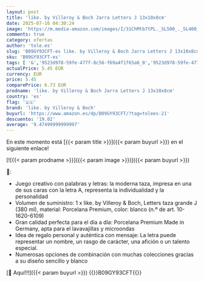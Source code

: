 ```yaml
---
layout: post
title: 'like. by Villeroy & Boch Jarra Letters J 13x10x8cm'
date: 2025-07-16 04:30:24
image: 'https://m.media-amazon.com/images/I/31ChMtb7tPL._SL500_._SL400_.jpg'
comments: true
category: ofertas
author: 'tole.es'
slug: 'B09GY93CFT-es like. by Villeroy & Boch Jarra Letters J 13x10x8cm'
sku: 'B09GY93CFT-es'
tags: [ '&','9523d978-59fe-477f-8c56-f69a4f1f65a6_0','9523d978-59fe-477f-8c56-f69a4f1f65a6_5401','Arborist Merchandising Root','Cristalería','Cubertería, vajilla y cristalería','Hogar y cocina','Outlet de Hogar & cocina','Self Service','Special Features Stores','Tazas','Tazas y jarras de café','boch','like. by villeroy & boch','villeroy','🇪🇸', ]
actualPrice: 5.45 EUR
currency: EUR
price: 5.45
comparePrice: 6.73 EUR
prodname: 'like. by Villeroy & Boch Jarra Letters J 13x10x8cm'
country: 'es'
flag: '🇪🇸'
brand: 'like. by Villeroy & Boch'
buyurl: 'https://www.amazon.es/dp/B09GY93CFT/?tag=tolees-21'
descuento: '19.02'
average: '9.47499999999997'
---
```


En este momento está [{{< param title >}}]({{< param buyurl >}}) en el siguiente enlace!

[![{{< param prodname >}}]({{< param image >}})]({{< param buyurl >}})

🔎:

- Juego creativo con palabras y letras: la moderna taza, impresa en una de sus caras con la letra A, representa la individualidad y la personalidad
- Volumen de suministro: 1 x like. by Villeroy & Boch, Letters taza grande J (380 ml), material: Porcelana Premium, color: blanco (n.º de art. 10-1620-6109)
- Gran calidad perfecta para el día a día: Porcelana Premium Made in Germany, apta para el lavavajillas y microondas
- Idea de regalo personal y auténtica con mensaje: La letra puede representar un nombre, un rasgo de carácter, una afición o un talento especial.
- Numerosas opciones de combinación con muchas colecciones gracias a su diseño sencillo y blanco

[🛒 Aquí!!!]({{< param buyurl >}})
{{<world>}}B09GY93CFT{{</world>}}
